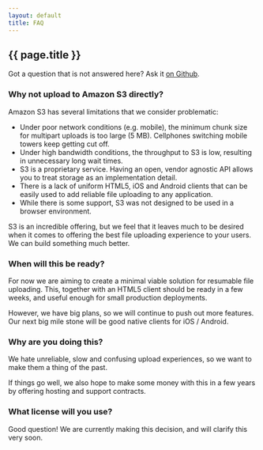 ```yaml
---
layout: default
title: FAQ
---
```


## {{ page.title }}

Got a question that is not answered here? Ask it
[on Github](https://github.com/tus/tus.io/issues/new?labels=question).

### Why not upload to Amazon S3 directly?

Amazon S3 has several limitations that we consider problematic:

* Under poor network conditions (e.g. mobile), the minimum chunk size for 
  multipart uploads is too large (5 MB). Cellphones switching mobile towers keep getting cut off.
* Under high bandwidth conditions, the throughput to S3 is low, resulting in unnecessary long wait times. 
* S3 is a proprietary service. Having an open, vendor agnostic API allows
  you to treat storage as an implementation detail.
* There is a lack of uniform HTML5, iOS and Android clients that can be easily used
  to add reliable file uploading to any application.
* While there is some support, S3 was not designed to be used in a browser
  environment.

S3 is an incredible offering, but we feel that it leaves much to be desired
when it comes to offering the best file uploading experience to your users. We
can build something much better.

### When will this be ready?

For now we are aiming to create a minimal viable solution for resumable file
uploading.  This, together with an HTML5 client should be ready in a few weeks,
and useful enough for small production deployments.

However, we have big plans, so we will continue to push out more features. Our
next big mile stone will be good native clients for iOS / Android.

### Why are you doing this?

We hate unreliable, slow and confusing upload experiences, so we want to make
them a thing of the past.

If things go well, we also hope to make some money with this in a few years
by offering hosting and support contracts.

### What license will you use?

Good question! We are currently making this decision, and will clarify this very soon.
